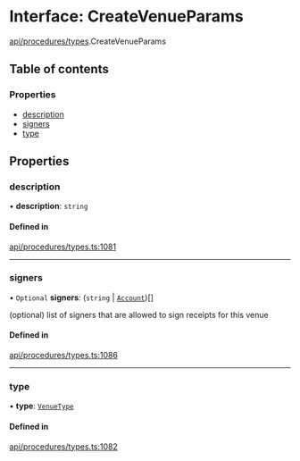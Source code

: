 # Interface: CreateVenueParams

[api/procedures/types](../wiki/api.procedures.types).CreateVenueParams

## Table of contents

### Properties

- [description](../wiki/api.procedures.types.CreateVenueParams#description)
- [signers](../wiki/api.procedures.types.CreateVenueParams#signers)
- [type](../wiki/api.procedures.types.CreateVenueParams#type)

## Properties

### description

• **description**: `string`

#### Defined in

[api/procedures/types.ts:1081](https://github.com/PolymeshAssociation/polymesh-sdk/blob/88db4a91/src/api/procedures/types.ts#L1081)

___

### signers

• `Optional` **signers**: (`string` \| [`Account`](../wiki/api.entities.Account.Account))[]

(optional) list of signers that are allowed to sign receipts for this venue

#### Defined in

[api/procedures/types.ts:1086](https://github.com/PolymeshAssociation/polymesh-sdk/blob/88db4a91/src/api/procedures/types.ts#L1086)

___

### type

• **type**: [`VenueType`](../wiki/api.entities.Venue.types.VenueType)

#### Defined in

[api/procedures/types.ts:1082](https://github.com/PolymeshAssociation/polymesh-sdk/blob/88db4a91/src/api/procedures/types.ts#L1082)
